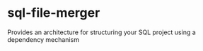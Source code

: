# sql-file-merger
Provides an architecture for structuring your SQL project using a dependency mechanism
